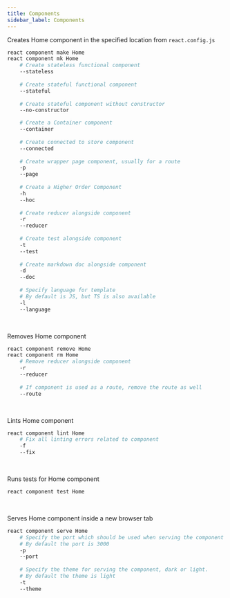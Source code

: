 ```yaml
---
title: Components
sidebar_label: Components
---
```


Creates Home component in the specified location from `react.config.js`

```bash
react component make Home
react component mk Home
    # Create stateless functional component
    --stateless
  
    # Create stateful functional component
    --stateful
  
    # Create stateful component without constructor
    --no-constructor

    # Create a Container component
    --container
  
    # Create connected to store component
    --connected
  
    # Create wrapper page component, usually for a route
    -p
    --page
  
    # Create a Higher Order Component
    -h
    --hoc
  
    # Create reducer alongside component
    -r
    --reducer
  
    # Create test alongside component
    -t
    --test
  
    # Create markdown doc alongside component
    -d
    --doc
  
    # Specify language for template
    # By default is JS, but TS is also available
    -l
    --language
```

<br/>

Removes Home component

```bash
react component remove Home
react component rm Home
    # Remove reducer alongside component
    -r
    --reducer
  
    # If component is used as a route, remove the route as well
    --route
```

<br/>

Lints Home component

```bash
react component lint Home
    # Fix all linting errors related to component
    -f
    --fix
```

<br/>

Runs tests for Home component

```bash
react component test Home
```

<br/>

Serves Home component inside a new browser tab

```bash
react component serve Home
    # Specify the port which should be used when serving the component
    # By default the port is 3000
    -p
    --port
  
    # Specify the theme for serving the component, dark or light.
    # By default the theme is light
    -t
    --theme
```
